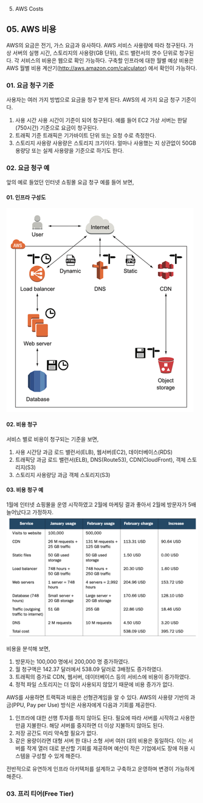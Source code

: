 05. AWS Costs

## 05\. AWS 비용
AWS의 요금은 전기, 가스 요금과 유사하다. AWS 서비스 사용량에 따라 청구된다. 가상 서버의 실행 시간, 스토리지의 사용량(GB 단위), 로드 밸런서의 갯수 단위로 청구된다. 각 서비스의 비용은 웹으로 확인 가능하다. 구축할 인프라에 대한 월별 예상 비용은 AWS 월별 비용 계산기(http://aws.amazon.com/calculator) 에서 확인이 가능하다.

### 01. 요금 청구 기준
사용자는 여러 가지 방법으로 요금을 청구 받게 된다. AWS의 세 가지 요금 청구 기준이다. 
1. 사용 시간
   사용 시간이 기준이 되어 청구된다. 예를 들어 EC2 가상 서버는 한달(750시간) 기준으로 요금이 청구된다. 
2. 트래픽 기준
   트래픽은 기가바이트 단위 또는 요청 수로 측정한다.	
4. 스토리지 사용량
   사용량은 스토리지 크기이다. 얼마나 사용했는 지 상관없이 50GB 용량당 또는 실제 사용량을 기준으로 하기도 한다. 

### 02. 요금 청구 예
앞의 예로 들었던 인터넷 쇼핑몰 요금 청구 예를 들어 보면,
#### 01. 인프라 구성도
![9acce7a3f15a952cded565021abba9f1.png](../../_resources/17fbe2b0d970461f84dfd0a88309fbee.png)

#### 02. 비용 청구
서비스 별로 비용이 청구되는 기준을 보면,
1. 사용 시간당 과금
   로드 밸런서(ELB), 웹서버(EC2), 데이터베이스(RDS)
2. 트래픽당 과금
   로드 밸런서(ELB), DNS(Route53), CDN(CloudFront), 객체 스토리지(S3)
3. 스토리지 사용량당 과금
   객체 스토리지(S3)

#### 03. 비용 청구 예
1월에 인터넷 쇼핑몰을 운영 시작하였고 2월에 마케팅 결과 좋아서 2월에 방문자가 5배 늘어났다고 가정하자.
![b2a2a169656ba536ad032348e19a788a.png](../../_resources/083bf18c9a3344e6a1ddcdfb517c0fcf.png)

비용을 분석해 보면,
1. 방문자는 100,000 명에서 200,000 명 증가하였다.
2. 월 청구액은 142.37 달러에서 538.09 달러로 3배정도 증가하였다.
3. 트래픽의 증가로 CDN, 웹서버, 데이터베이스 등의 서비스에 비용이 증가하였다.
4. 정적 파일 스토리지는 더 많이 사용되지 않았기 때문에 비용 증가가 없다. 

AWS를 사용하면 트랙픽과 비용은 선형관계임을 알 수 있다. AWS의 사용량 기반의 과금(PPU, Pay per Use) 방식은 사용자에게 다음과 기회를 제공한다.
1. 인프라에 대한 선행 투자를 하지 않아도 된다. 필요에 따라 서버를 시작하고 사용한 만큼 지불한다. 해당 서버를 중지하면 더 이상 지불하지 않아도 된다.
2. 저장 공간도 미리 약속할 필요가 없다.
3. 같은 용량이라면 대형 서버 한 대나 소형 서버 여러 대의 비용은 동일하다. 이는 서버를 작게 열러 대로 분산할 기회를 제공하며 예산이 작은 기업에서도 장애 허용 시스템을 구성할 수 있게 해준다.

전반적으로 유연하게 인프라 아키텍처를 설계하고 구축하고 운영하며 변경이 가능하게 해준다.


### 03. 프리 티어(Free Tier)